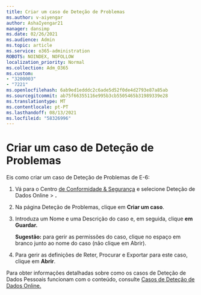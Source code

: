 ```yaml
---
title: Criar um caso de Deteção de Problemas
ms.author: v-aiyengar
author: AshaIyengar21
manager: dansimp
ms.date: 02/26/2021
ms.audience: Admin
ms.topic: article
ms.service: o365-administration
ROBOTS: NOINDEX, NOFOLLOW
localization_priority: Normal
ms.collection: Adm_O365
ms.custom:
- "3200003"
- "7221"
ms.openlocfilehash: 6ab9ed1edddc2c6ade5d52f0de4d2793e87a85ab
ms.sourcegitcommit: ab75f66355116e995b3cb5505465b31989339e28
ms.translationtype: MT
ms.contentlocale: pt-PT
ms.lasthandoff: 08/13/2021
ms.locfileid: "58326996"
---
```

# <a name="create-an-ediscovery-case"></a>Criar um caso de Deteção de Problemas

Eis como criar um caso de Deteção de Problemas de E-6:

1. Vá para o Centro [de Conformidade & Segurança](https://go.microsoft.com/fwlink/p/?linkid=2077143) e selecione Deteção de Dados Online   >  **.**
1. Na página Deteção de Problemas, clique em **Criar um caso**.
1. Introduza um Nome e uma Descrição do caso e, em seguida, clique **em Guardar.**
    
    **Sugestão:** para gerir as permissões do caso, clique no espaço em branco junto ao nome do caso (não clique em Abrir).
1. Para gerir as definições de Reter, Procurar e Exportar para este caso, clique em **Abrir**.

Para obter informações detalhadas sobre como os casos de Deteção de Dados Pessoais funcionam com o conteúdo, consulte [Casos de Deteção de Dados Online.](https://go.microsoft.com/fwlink/?linkid=2101589)
